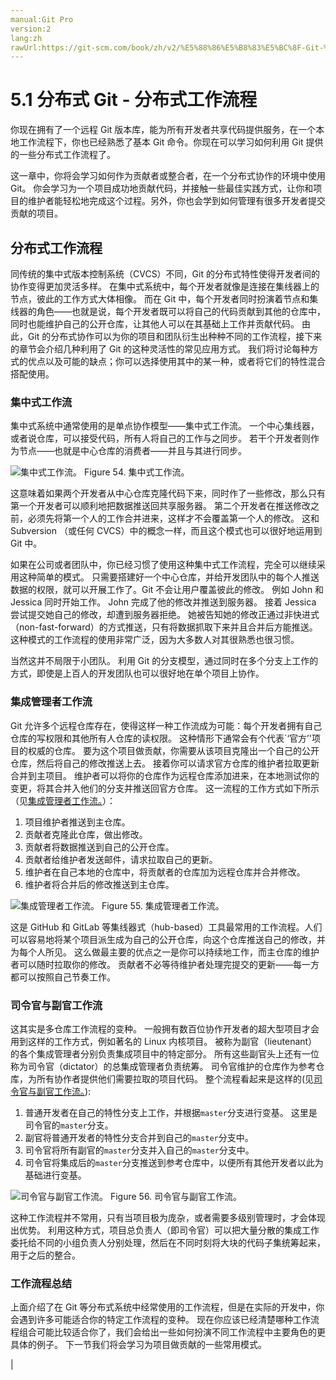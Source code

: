```yaml
---
manual:Git Pro
version:2
lang:zh
rawUrl:https://git-scm.com/book/zh/v2/%E5%88%86%E5%B8%83%E5%BC%8F-Git-%E5%88%86%E5%B8%83%E5%BC%8F%E5%B7%A5%E4%BD%9C%E6%B5%81%E7%A8%8B
---
```



# 5.1 分布式 Git - 分布式工作流程


你现在拥有了一个远程 Git 版本库，能为所有开发者共享代码提供服务，在一个本地工作流程下，你也已经熟悉了基本 Git 命令。你现在可以学习如何利用 Git 提供的一些分布式工作流程了。



这一章中，你将会学习如何作为贡献者或整合者，在一个分布式协作的环境中使用 Git。 你会学习为一个项目成功地贡献代码，并接触一些最佳实践方式，让你和项目的维护者能轻松地完成这个过程。另外，你也会学到如何管理有很多开发者提交贡献的项目。


## 分布式工作流程<a name="_分布式工作流程"></a>


同传统的集中式版本控制系统（CVCS）不同，Git 的分布式特性使得开发者间的协作变得更加灵活多样。 在集中式系统中，每个开发者就像是连接在集线器上的节点，彼此的工作方式大体相像。 而在 Git 中，每个开发者同时扮演着节点和集线器的角色——也就是说，每个开发者既可以将自己的代码贡献到其他的仓库中，同时也能维护自己的公开仓库，让其他人可以在其基础上工作并贡献代码。 由此，Git 的分布式协作可以为你的项目和团队衍生出种种不同的工作流程，接下来的章节会介绍几种利用了 Git 的这种灵活性的常见应用方式。 我们将讨论每种方式的优点以及可能的缺点；你可以选择使用其中的某一种，或者将它们的特性混合搭配使用。



### 集中式工作流<a name="_集中式工作流"></a>


集中式系统中通常使用的是单点协作模型——集中式工作流。 一个中心集线器，或者说仓库，可以接受代码，所有人将自己的工作与之同步。 若干个开发者则作为节点——也就是中心仓库的消费者——并且与其进行同步。


![集中式工作流。](%686.png "")
Figure 54. 集中式工作流。



这意味着如果两个开发者从中心仓库克隆代码下来，同时作了一些修改，那么只有第一个开发者可以顺利地把数据推送回共享服务器。 第二个开发者在推送修改之前，必须先将第一个人的工作合并进来，这样才不会覆盖第一个人的修改。 这和 Subversion （或任何 CVCS）中的概念一样，而且这个模式也可以很好地运用到 Git 中。




如果在公司或者团队中，你已经习惯了使用这种集中式工作流程，完全可以继续采用这种简单的模式。 只需要搭建好一个中心仓库，并给开发团队中的每个人推送数据的权限，就可以开展工作了。Git 不会让用户覆盖彼此的修改。 例如 John 和 Jessica 同时开始工作。 John 完成了他的修改并推送到服务器。 接着 Jessica 尝试提交她自己的修改，却遭到服务器拒绝。 她被告知她的修改正通过非快进式（non-fast-forward）的方式推送，只有将数据抓取下来并且合并后方能推送。 这种模式的工作流程的使用非常广泛，因为大多数人对其很熟悉也很习惯。




当然这并不局限于小团队。 利用 Git 的分支模型，通过同时在多个分支上工作的方式，即使是上百人的开发团队也可以很好地在单个项目上协作。




### 集成管理者工作流<a name="r_integration_manager"></a>


Git 允许多个远程仓库存在，使得这样一种工作流成为可能：每个开发者拥有自己仓库的写权限和其他所有人仓库的读权限。 这种情形下通常会有个代表`‘官方’&#39;项目的权威的仓库。 要为这个项目做贡献，你需要从该项目克隆出一个自己的公开仓库，然后将自己的修改推送上去。 接着你可以请求官方仓库的维护者拉取更新合并到主项目。 维护者可以将你的仓库作为远程仓库添加进来，在本地测试你的变更，将其合并入他们的分支并推送回官方仓库。 这一流程的工作方式如下所示（见[集成管理者工作流。](%687 "")）：



1. 项目维护者推送到主仓库。
1. 贡献者克隆此仓库，做出修改。
1. 贡献者将数据推送到自己的公开仓库。
1. 贡献者给维护者发送邮件，请求拉取自己的更新。
1. 维护者在自己本地的仓库中，将贡献者的仓库加为远程仓库并合并修改。
1. 维护者将合并后的修改推送到主仓库。

![集成管理者工作流。](%684.png "")
Figure 55. 集成管理者工作流。



这是 GitHub 和 GitLab 等集线器式（hub-based）工具最常用的工作流程。人们可以容易地将某个项目派生成为自己的公开仓库，向这个仓库推送自己的修改，并为每个人所见。 这么做最主要的优点之一是你可以持续地工作，而主仓库的维护者可以随时拉取你的修改。 贡献者不必等待维护者处理完提交的更新——每一方都可以按照自己节奏工作。




### 司令官与副官工作流<a name="_司令官与副官工作流"></a>


这其实是多仓库工作流程的变种。 一般拥有数百位协作开发者的超大型项目才会用到这样的工作方式，例如著名的 Linux 内核项目。 被称为副官（lieutenant）的各个集成管理者分别负责集成项目中的特定部分。 所有这些副官头上还有一位称为司令官（dictator）的总集成管理者负责统筹。 司令官维护的仓库作为参考仓库，为所有协作者提供他们需要拉取的项目代码。 整个流程看起来是这样的(见[司令官与副官工作流。](%688 "")):



1. 普通开发者在自己的特性分支上工作，并根据`master`分支进行变基。 这里是司令官的`master`分支。
1. 副官将普通开发者的特性分支合并到自己的`master`分支中。
1. 司令官将所有副官的`master`分支并入自己的`master`分支中。
1. 司令官将集成后的`master`分支推送到参考仓库中，以便所有其他开发者以此为基础进行变基。

![司令官与副官工作流。](%685.png "")
Figure 56. 司令官与副官工作流。



这种工作流程并不常用，只有当项目极为庞杂，或者需要多级别管理时，才会体现出优势。 利用这种方式，项目总负责人（即司令官）可以把大量分散的集成工作委托给不同的小组负责人分别处理，然后在不同时刻将大块的代码子集统筹起来，用于之后的整合。




### 工作流程总结<a name="_工作流程总结"></a>


上面介绍了在 Git 等分布式系统中经常使用的工作流程，但是在实际的开发中，你会遇到许多可能适合你的特定工作流程的变种。 现在你应该已经清楚哪种工作流程组合可能比较适合你了，我们会给出一些如何扮演不同工作流程中主要角色的更具体的例子。 下一节我们将会学习为项目做贡献的一些常用模式。



|



